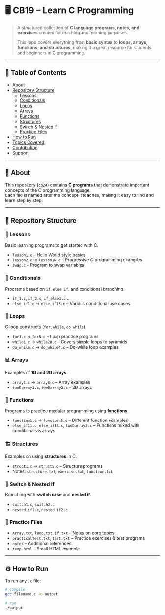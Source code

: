 # 🖥️ CB19 – Learn C Programming  

> A structured collection of **C language programs, notes, and exercises** created for teaching and learning purposes.  
>  
> This repo covers everything from **basic syntax** to **loops, arrays, functions, and structures**, making it a great resource for students and beginners in C programming.  

---

## 📌 Table of Contents  

- [About](#-about)  
- [Repository Structure](#-repository-structure)  
  - [Lessons](#lessons)  
  - [Conditionals](#conditionals)  
  - [Loops](#loops)  
  - [Arrays](#arrays)  
  - [Functions](#functions)  
  - [Structures](#structures)  
  - [Switch & Nested If](#switch--nested-if)  
  - [Practice Files](#practice-files)  
- [How to Run](#-how-to-run)  
- [Topics Covered](#-topics-covered)  
- [Contribution](#-contribution)  
- [Support](#-support)  

---

## 📖 About  

This repository (`cb24`) contains **C programs** that demonstrate important concepts of the C programming language.  
Each file is named after the concept it teaches, making it easy to find and learn step by step.  

---

## 📂 Repository Structure  

### 📝 Lessons  
Basic learning programs to get started with C.  
- `lesson1.c` – Hello World style basics  
- `lesson2.c` to `lesson16.c` – Progressive C programming examples  
- `swap.c` – Program to swap variables  

### 🔀 Conditionals  
Programs based on `if`, `else if`, and conditional branching.  
- `if_1.c`, `if_2.c`, `if_else1.c` …  
- `else_if1.c` → `else_if13.c` – Various conditional use cases  

### 🔁 Loops  
C loop constructs (`for`, `while`, `do while`).  
- `for1.c` → `for8.c` – Loop practice programs  
- `while1.c` → `while20.c` – Covers simple loops to pyramids  
- `do_while.c` → `do_while4.c` – Do-while loop examples  

### 📊 Arrays  
Examples of **1D and 2D arrays**.  
- `array1.c` → `array8.c` – Array examples  
- `twoDarray1.c`, `twoDarray2.c` – 2D arrays  

### 🔧 Functions  
Programs to practice modular programming using **functions**.  
- `function1.c` → `function8.c` – Different function examples  
- `else_if11.c`, `else_if13.c`, `twoDarray2.c` – Functions mixed with conditionals & arrays  

### 🏗️ Structures  
Examples on using **structures** in C.  
- `struct1.c` → `struct5.c` – Structure programs  
- Notes: `structure.txt`, `exercise.txt`, `function.txt`  

### 🔄 Switch & Nested If  
Branching with **switch case** and **nested if**.  
- `switch1.c`, `switch2.c`  
- `nested_if1.c`, `nested_if2.c`  

### 📂 Practice Files  
- `Array.txt`, `loop.txt`, `if.txt` – Notes on core topics  
- `practicalTest.txt`, `test.txt` – Practice exercises & test programs  
- `note/` – Additional references  
- `temp.html` – Small HTML example  

---

## ⚙️ How to Run  

To run any `.c` file:  

```bash
# compile
gcc filename.c -o output

# run
./output
